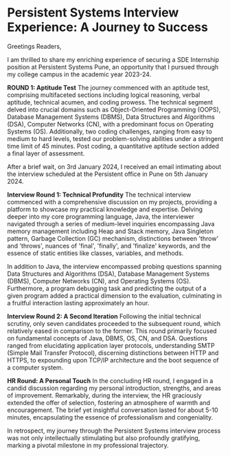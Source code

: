 # Persistent Systems Interview Experience: A Journey to Success
Greetings Readers,

I am thrilled to share my enriching experience of securing a SDE Internship position at Persistent Systems Pune, an opportunity that I pursued through my college campus in the academic year 2023-24.

**ROUND 1: Aptitude Test**
The journey commenced with an aptitude test, comprising multifaceted sections including logical reasoning, verbal aptitude, technical acumen, and coding prowess. The technical segment delved into crucial domains such as Object-Oriented Programming (OOPS), Database Management Systems (DBMS), Data Structures and Algorithms (DSA), Computer Networks (CN), with a predominant focus on Operating Systems (OS). Additionally, two coding challenges, ranging from easy to medium to hard levels, tested our problem-solving abilities under a stringent time limit of 45 minutes. Post coding, a quantitative aptitude section added a final layer of assessment.

After a brief wait, on 3rd January 2024, I received an email intimating about the interview scheduled at the Persistent office in Pune on 5th January 2024.

**Interview Round 1: Technical Profundity**
The technical interview commenced with a comprehensive discussion on my projects, providing a platform to showcase my practical knowledge and expertise. Delving deeper into my core programming language, Java, the interviewer navigated through a series of medium-level inquiries encompassing Java memory management including Heap and Stack memory, Java Singleton pattern, Garbage Collection (GC) mechanism, distinctions between 'throw' and 'throws', nuances of 'final', 'finally', and 'finalize' keywords, and the essence of static entities like classes, variables, and methods.

In addition to Java, the interview encompassed probing questions spanning Data Structures and Algorithms (DSA), Database Management Systems (DBMS), Computer Networks (CN), and Operating Systems (OS). Furthermore, a program debugging task and predicting the output of a given program added a practical dimension to the evaluation, culminating in a fruitful interaction lasting approximately an hour.

**Interview Round 2: A Second Iteration**
Following the initial technical scrutiny, only seven candidates proceeded to the subsequent round, which relatively eased in comparison to the former. This round primarily focused on fundamental concepts of Java, DBMS, OS, CN, and DSA. Questions ranged from elucidating application layer protocols, understanding SMTP (Simple Mail Transfer Protocol), discerning distinctions between HTTP and HTTPS, to expounding upon TCP/IP architecture and the boot sequence of a computer system.

**HR Round: A Personal Touch**
In the concluding HR round, I engaged in a candid discussion regarding my personal introduction, strengths, and areas of improvement. Remarkably, during the interview, the HR graciously extended the offer of selection, fostering an atmosphere of warmth and encouragement. The brief yet insightful conversation lasted for about 5-10 minutes, encapsulating the essence of professionalism and congeniality.

In retrospect, my journey through the Persistent Systems interview process was not only intellectually stimulating but also profoundly gratifying, marking a pivotal milestone in my professional trajectory.
